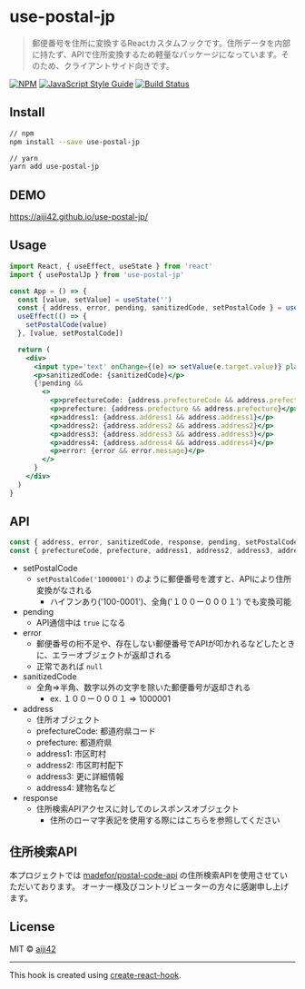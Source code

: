 # use-postal-jp

> 郵便番号を住所に変換するReactカスタムフックです。住所データを内部に持たず、APIで住所変換するため軽量なパッケージになっています。そのため、クライアントサイド向きです。

[![NPM](https://img.shields.io/npm/v/use-postal-jp.svg)](https://www.npmjs.com/package/use-postal-jp) [![JavaScript Style Guide](https://img.shields.io/badge/code_style-standard-brightgreen.svg)](https://standardjs.com) [![Build Status](https://travis-ci.org/aiji42/use-postal-jp.svg?branch=master)](https://travis-ci.org/aiji42/use-postal-jp)

## Install

```bash
// npm
npm install --save use-postal-jp

// yarn
yarn add use-postal-jp
```

## DEMO

https://aiji42.github.io/use-postal-jp/

## Usage

```jsx
import React, { useEffect, useState } from 'react'
import { usePostalJp } from 'use-postal-jp'

const App = () => {
  const [value, setValue] = useState('')
  const { address, error, pending, sanitizedCode, setPostalCode } = usePostalJp()
  useEffect(() => {
    setPostalCode(value)
  }, [value, setPostalCode])

  return (
    <div>
      <input type='text' onChange={(e) => setValue(e.target.value)} placeholder='Plz input postal code!' />
      <p>sanitizedCode: {sanitizedCode}</p>
      {!pending &&
        <>
          <p>prefectureCode: {address.prefectureCode && address.prefectureCode}</p>
          <p>prefecture: {address.prefecture && address.prefecture}</p>
          <p>address1: {address.address1 && address.address1}</p>
          <p>address2: {address.address2 && address.address2}</p>
          <p>address3: {address.address3 && address.address3}</p>
          <p>address4: {address.address4 && address.address4}</p>
          <p>error: {error && error.message}</p>
        </>
      }
    </div>
  )
}
```

## API

```jsx
const { address, error, sanitizedCode, response, pending, setPostalCode } = usePostalJp()
const { prefectureCode, prefecture, address1, address2, address3, address4 } = address
```

- setPostalCode
    - `setPostalCode('1000001')` のように郵便番号を渡すと、APIにより住所変換がなされる
        - ハイフンあり('100-0001')、全角('１００ー０００１') でも変換可能
- pending
    - API通信中は `true` になる
- error
    - 郵便番号の桁不足や、存在しない郵便番号でAPIが叩かれるなどしたときに、エラーオブジェクトが返却される
    - 正常であれば `null`
- sanitizedCode
    - 全角=>半角、数字以外の文字を除いた郵便番号が返却される
        - ex. １００ー０００１ => 1000001
- address
    - 住所オブジェクト
    - prefectureCode: 都道府県コード
    - prefecture: 都道府県
    - address1: 市区町村
    - address2: 市区町村配下
    - address3: 更に詳細情報
    - address4: 建物名など
- response
    - 住所検索APIアクセスに対してのレスポンスオブジェクト
        - 住所のローマ字表記を使用する際にはこちらを参照してください

## 住所検索API

本プロジェクトでは [madefor/postal-code-api](https://github.com/madefor/postal-code-api) の住所検索APIを使用させていただいております。
オーナー様及びコントリビューターの方々に感謝申し上げます。

## License

MIT © [aiji42](https://github.com/aiji42)

---

This hook is created using [create-react-hook](https://github.com/hermanya/create-react-hook).
